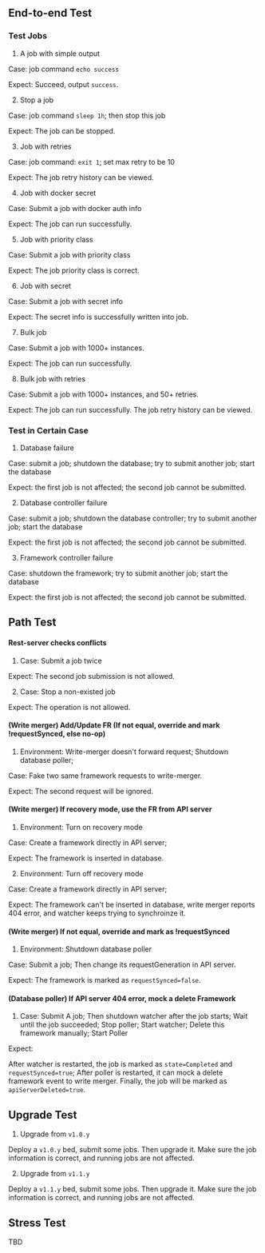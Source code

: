 ## End-to-end Test

### Test Jobs

1. A job with simple output

Case: job command `echo success`

Expect: Succeed, output `success`.

2. Stop a job

Case: job command `sleep 1h`; then stop this job

Expect: The job can be stopped.

3. Job with retries

Case: job command: `exit 1`; set max retry to be 10

Expect: The job retry history can be viewed.

4. Job with docker secret

Case: Submit a job with docker auth info

Expect: The job can run successfully.

5. Job with priority class

Case: Submit a job with priority class

Expect: The job priority class is correct.

6. Job with secret

Case: Submit a job with secret info

Expect: The secret info is successfully written into job.

7. Bulk job

Case: Submit a job with 1000+ instances.

Expect: The job can run successfully.

8. Bulk job with retries

Case: Submit a job with 1000+ instances, and 50+ retries.

Expect: The job can run successfully. The job retry history can be viewed.


### Test in Certain Case

1. Database failure

Case: submit a job; shutdown the database; try to submit another job; start the database

Expect: the first job is not affected; the second job cannot be submitted.

2. Database controller failure

Case: submit a job; shutdown the database controller; try to submit another job; start the database

Expect: the first job is not affected; the second job cannot be submitted.

3. Framework controller failure

Case: shutdown the framework; try to submit another job; start the database

Expect: the first job is not affected; the second job cannot be submitted.


## Path Test

#### Rest-server checks conflicts

1. Case: Submit a job twice

Expect: The second job submission is not allowed.

2. Case: Stop a non-existed job

Expect: The operation is not allowed.

#### (Write merger) Add/Update FR (If not equal, override and mark !requestSynced, else no-op)

1. Environment: Write-merger doesn't forward request; Shutdown database poller;

Case: Fake two same framework requests to write-merger.

Expect: The second request will be ignored.

#### (Write merger) If recovery mode, use the FR from API server

1. Environment: Turn on recovery mode

Case: Create a framework directly in API server;

Expect: The framework is inserted in database.

2. Environment: Turn off recovery mode

Case: Create a framework directly in API server;

Expect: The framework can't be inserted in database, write merger reports 404 error, and watcher keeps trying to synchroinze it.

#### (Write merger) If not equal, override and mark as !requestSynced

1. Environment: Shutdown database poller

Case: Submit a job; Then change its requestGeneration in API server.

Expect: The framework is marked as `requestSynced=false`.

#### (Database poller) If API server 404 error, mock a delete Framework

1. Case: Submit A job; Then shutdown watcher after the job starts; Wait until the job succeeded; Stop poller; Start watcher; Delete this framework manually; Start Poller

Expect:

After watcher is restarted, the job is marked as `state=Completed` and `requestSynced=true`;
After poller is restarted, it can mock a delete framework event to write merger.
Finally, the job will be marked as `apiServerDeleted=true`.

## Upgrade Test

1. Upgrade from `v1.0.y`

Deploy a `v1.0.y` bed, submit some jobs. Then upgrade it. Make sure the job information is correct, and running jobs are not affected.

2. Upgrade from `v1.1.y`

Deploy a `v1.1.y` bed, submit some jobs. Then upgrade it. Make sure the job information is correct, and running jobs are not affected.

## Stress Test

TBD
